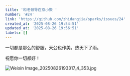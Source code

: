 ```yaml
---
title: '和老领导在京小聚 '
number: '#24'
link: 'https://github.com/zhidangjia/sparks/issues/24'
created_at: '2025-08-26 19:54:51'
updated_at: '2025-08-26 19:56:51'
labels: []
---
```

一切都是那么的舒服，天公也作美，热天下了雨。

祝愿你一切都好！





![Weixin Image_20250826193317_4_353.jpg](https://cdn.jsdelivr.net/gh/zhidangjia/sparks@main/images/2025/8/1756209391534.jpg)
